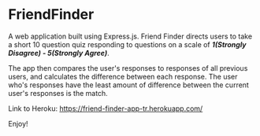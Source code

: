 # FriendFinder

A web application built using Express.js.  Friend Finder directs users to take a short 10 question quiz responding to questions on a scale of **_1(Strongly Disagree) - 5(Strongly Agree)_**.

The app then compares the user's responses to responses of all previous users, and calculates the difference between each response.  The user who's responses have the least amount of difference between the current user's responses is the match.

Link to Heroku:
https://friend-finder-app-tr.herokuapp.com/

Enjoy!
